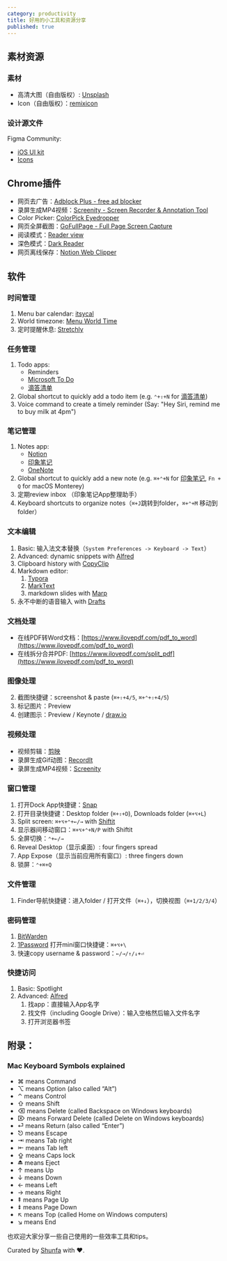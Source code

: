 ```yaml
---
category: productivity
title: 好用的小工具和资源分享
published: true
---
```


## 素材资源

### 素材

- 高清大图（自由版权）: [Unsplash](https://unsplash.com/)
- Icon（自由版权）：[remixicon](https://remixicon.com/)

### 设计源文件

Figma Community:
- [iOS UI kit](https://www.figma.com/community/file/984106517828363349)
- [Icons](https://www.figma.com/community/icons)

## Chrome插件

- 网页去广告：[Adblock Plus - free ad blocker](https://chrome.google.com/webstore/detail/adblock-plus-free-ad-bloc/cfhdojbkjhnklbpkdaibdccddilifddb)
- 录屏生成MP4视频：[Screenity - Screen Recorder & Annotation Tool](https://chrome.google.com/webstore/detail/screenity-screen-recorder/kbbdabhdfibnancpjfhlkhafgdilcnji)
- Color Picker: [ColorPick Eyedropper](https://chrome.google.com/webstore/detail/colorpick-eyedropper/ohcpnigalekghcmgcdcenkpelffpdolg)
- 网页全屏截图：[GoFullPage - Full Page Screen Capture](https://chrome.google.com/webstore/detail/gofullpage-full-page-scre/fdpohaocaechififmbbbbbknoalclacl)
- 阅读模式：[Reader view](https://chrome.google.com/webstore/detail/reader-view/ecabifbgmdmgdllomnfinbmaellmclnh)
- 深色模式：[Dark Reader](https://chrome.google.com/webstore/detail/dark-reader/eimadpbcbfnmbkopoojfekhnkhdbieeh)
- 网页离线保存：[Notion Web Clipper](https://chrome.google.com/webstore/detail/notion-web-clipper/knheggckgoiihginacbkhaalnibhilkk)


## 软件

### 时间管理

1. Menu bar calendar: [itsycal](https://www.mowglii.com/itsycal/)
1. World timezone: [Menu World Time](https://apps.apple.com/cn/app/menu-world-time/id1446377255?l=en&mt=12)
1. 定时提醒休息: [Stretchly](https://hovancik.net/stretchly/)


### 任务管理

1. Todo apps:
	- Reminders
	- [Microsoft To Do](https://todo.microsoft.com)
	- [滴答清单](https://dida365.com/)
1. Global shortcut to quickly add a todo item (e.g. `⌃+⇧+N` for [滴答清单](https://dida365.com/))
2. Voice command to create a timely reminder (Say: "Hey Siri, remind me to buy milk at 4pm")


### 笔记管理

1. Notes app:
	- [Notion](https://www.notion.so/desktop)
	- [印象笔记](https://www.yinxiang.com/)
	- [OneNote](https://www.microsoft.com/en-us/microsoft-365/onenote/digital-note-taking-app)
1. Global shortcut to quickly add a new note (e.g. `⌘+⌃+N` for [印象笔记](https://www.yinxiang.com/), `Fn + Q` for macOS Monterey)
2. 定期review inbox （印象笔记App整理助手）
3. Keyboard shortcuts to organize notes（`⌘+J`跳转到folder，`⌘+⌃+M` 移动到folder）


### 文本编辑

1. Basic: 输入法文本替换（`System Preferences -> Keyboard -> Text`）
2. Advanced: dynamic snippets with [Alfred](https://www.alfredapp.com/)
3. Clipboard history with [CopyClip](https://apps.apple.com/cn/app/copyclip-clipboard-history/id595191960?l=en&mt=12)
4. Markdown editor:
	1. [Typora](https://typora.io/)
    1. [MarkText](https://github.com/marktext/marktext/releases)
	2. markdown slides with [Marp](https://marp.app/)
5. 永不中断的语音输入 with [Drafts](https://getdrafts.com/)


### 文档处理

- 在线PDF转Word文档：[https://www.ilovepdf.com/pdf_to_word](https://www.ilovepdf.com/pdf_to_word)
- 在线拆分合并PDF: [https://www.ilovepdf.com/split_pdf](https://www.ilovepdf.com/pdf_to_word)

### 图像处理

2. 截图快捷键：screenshot & paste (`⌘+⇧+4/5`, `⌘+⌃+⇧+4/5`)
3. 标记图片：Preview
4. 创建图示：Preview / Keynote / [draw.io](https://app.diagrams.net/)

### 视频处理

- 视频剪辑：[剪映](https://lv.ulikecam.com/)
- 录屏生成Gif动图：[RecordIt](https://recordit.co/)
- 录屏生成MP4视频：[Screenity](https://chrome.google.com/webstore/detail/screenity-screen-recorder/kbbdabhdfibnancpjfhlkhafgdilcnji)

### 窗口管理

1. 打开Dock App快捷键：[Snap](https://apps.apple.com/cn/app/snap/id418073146?l=en&mt=12)
2. 打开目录快捷键：Desktop folder (`⌘+⇧+D`), Downloads folder (`⌘+⌥+L`)
3. Split screen: `⌘+⌥+⌃+←/→` with [Shiftit](https://github.com/fikovnik/shiftIt/releases)
4. 显示器间移动窗口：`⌘+⌥+⌃+N/P` with Shiftit
5. 全屏切换：`⌃+←/→ `
6. Reveal Desktop（显示桌面）: four fingers spread
7. App Expose（显示当前应用所有窗口）: three fingers down
8. 锁屏：`⌃+⌘+Q`

### 文件管理

1. Finder导航快捷键：进入folder / 打开文件（`⌘+↓`），切换视图（`⌘+1/2/3/4`）


### 密码管理

1. [BitWarden](https://bitwarden.com/)
1. [1Password](https://1password.com/) 打开mini窗口快捷键：`⌘+⌥+\`
2. 快速copy username & password：`←/→/↑/↓+⏎`

### 快捷访问

1. Basic: Spotlight
2. Advanced: [Alfred](https://www.alfredapp.com/)
   1. 找app：直接输入App名字
   2. 找文件（including Google Drive）：输入空格然后输入文件名字
   3. 打开浏览器书签


## 附录：

### Mac Keyboard Symbols explained

- ⌘ means Command
- ⌥ means Option (also called “Alt”)
- ⌃ means Control
- ⇧ means Shift
- ⌫ means Delete (called Backspace on Windows keyboards)
- ⌦ means Forward Delete (called Delete on Windows keyboards)
- ⏎ means Return (also called “Enter”)
- ⎋ means Escape
- ⇥ means Tab right
- ⇤ means Tab left
- ⇪ means Caps lock
- ⏏ means Eject
- ↑ means Up
- ↓ means Down
- ← means Left
- → means Right
- ⇞ means Page Up
- ⇟ means Page Down
- ↖︎ means Top (called Home on Windows computers)
- ↘︎ means End



也欢迎大家分享一些自己使用的一些效率工具和tips。



Curated by [Shunfa](https://twitter.com/goooooouwa) with ❤️.
